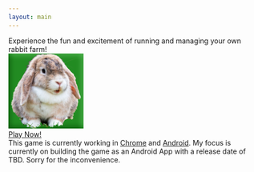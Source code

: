 ```yaml
---
layout: main
---
```

<div id="description">Experience the fun and excitement of running and managing your own rabbit farm!</div>
<div id="link"><a href="www/index.html" title="Play Now!"><img src="www/rabbit-150.png"
	alt="Play Now!" /><br/>Play Now!</a></div>
<div>This game is currently working in <u>Chrome</u> and <u>Android</u>. My focus is currently on building the
	game as an Android App with a release date of TBD. Sorry for the inconvenience.</div>
